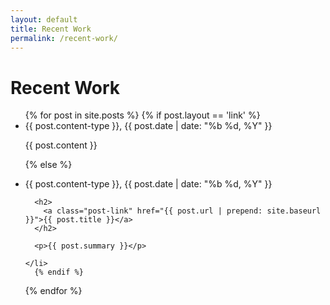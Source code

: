 ```yaml
---
layout: default
title: Recent Work
permalink: /recent-work/
---
```


<h1 class="post-title">Recent Work</h1>

<ul class="post-list">
  {% for post in site.posts %}
  {% if post.layout == 'link' %}  
    <li>
    <span class="post-meta">{{ post.content-type }}, {{ post.date | date: "%b %d, %Y" }}</span>
    <p>{{ post.content }}</p>
    </li>

  {% else %}
    <li>
      <span class="post-meta">{{ post.content-type }}, {{ post.date | date: "%b %d, %Y" }}</span>

      <h2>
        <a class="post-link" href="{{ post.url | prepend: site.baseurl }}">{{ post.title }}</a>
      </h2>

      <p>{{ post.summary }}</p>

    </li>
      {% endif %}
  {% endfor %}
</ul>

